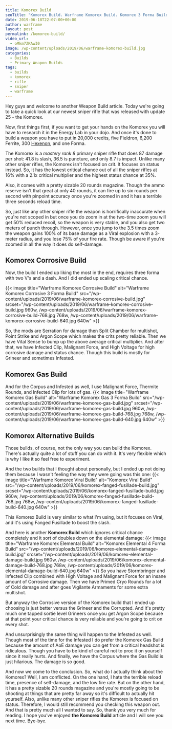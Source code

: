 ```yaml
---
title: Komorex Build
seoTitle: "Komorex Build. Warframe Komorex Build. Komorex 3 Forma Build"
date: 2019-06-18T22:07:00+00:00
author: warframe
layout: post
permalink: /komorex-build/
video_url:
  - oMkm7ZKAwI0
image: /wp-content/uploads/2019/06/warframe-komorex-build.jpg
categories:
  - Builds
  - Primary Weapon Builds
tags:
  - builds
  - komorex
  - rifle
  - sniper
  - warframe
---
```

Hey guys and welcome to another Weapon Build article. Today we're going to take a quick look at our newest sniper rifle that was released with update 25 - the Komorex.<!--more-->

Now, first things first, if you want to get your hands on the Komorex you will have to research it in the Energy Lab in your dojo. And once it's done to build a weapon you have to put in 20,000 credits, five Fieldron, 6,200 Ferrite, 300 [Hexenon](/hexenon-farming/ "How and Where to get Hexenon"), and one Forma.

The Komorex is a *mastery rank 8* primary sniper rifle that does 87 damage per shot: 41.8 is slash, 36.5 is puncture, and only 8.7 is impact. Unlike many other sniper rifles, the Komorex isn't focused on crit. It focuses on status instead. So, it has the lowest critical chance out of all the sniper rifles at 16% with a 2.1x critical multiplier and the highest status chance at 35%. 

Also, it comes with a pretty sizable 20 rounds magazine. Though the ammo reserve isn't that great at only 40 rounds, it can fire up to six rounds per second with pinpoint accuracy once you're zoomed in and it has a terrible three seconds reload time. 

So, just like any other sniper rifle the weapon is horrifically inaccurate when you're not scoped in but once you do zoom in at the two-time zoom you will get 50% reduced recoil, so the weapon is very stable, and you also get two meters of punch through. However, once you jump to the 3.5 times zoom the weapon gains 100% of its base damage as a Viral explosion with a 3-meter radius, and you lose 75% of your fire rate. Though be aware if you're zoomed in all the way it does do self-damage. 

## Komorex Corrosive Build
Now, the build I ended up liking the most in the end, requires three forma with two V's and a dash. And I did ended up scaling critical chance. 

{{< image title=\"Warframe Komorex Corrosive Build\" alt=\"Warframe Komorex Corrosive 3 Forma Build\" src=\"/wp-content/uploads/2019/06/warframe-komorex-corrosive-build.jpg\" srcset=\"/wp-content/uploads/2019/06/warframe-komorex-corrosive-build.jpg 960w, /wp-content/uploads/2019/06/warframe-komorex-corrosive-build-768.jpg 768w, /wp-content/uploads/2019/06/warframe-komorex-corrosive-build-640.jpg 640w\" >}}

So, the mods are Serration for damage then Split Chamber for multishot, Point Strike and Argon Scope which makes the crits pretty reliable. Then we have Vital Sense to bump up the above average critical multiplier. And after that, we have Infected Clip, Malignant Force, and High Voltage for high corrosive damage and status chance. Though this build is mostly for Grineer and sometimes Infested. 

## Komorex Gas Build
And for the Corpus and Infested as well, I use Malignant Force, Thermite Rounds, and Infected Clip for lots of gas. 
{{< image title=\"Warframe Komorex Gas Build\" alt=\"Warframe Komorex Gas 3 Forma Build\" src=\"/wp-content/uploads/2019/06/warframe-komorex-gas-build.jpg\" srcset=\"/wp-content/uploads/2019/06/warframe-komorex-gas-build.jpg 960w, /wp-content/uploads/2019/06/warframe-komorex-gas-build-768.jpg 768w, /wp-content/uploads/2019/06/warframe-komorex-gas-build-640.jpg 640w\" >}}

## Komorex Alternative Builds
Those builds, of course, not the only way you can build the Komorex. There's actually quite a lot of stuff you can do with it. It's very flexible which is why I like it so feel free to experiment.

And the two builds that I thought about personally, but I ended up not doing them because I wasn't feeling the way they were going was this one: 
{{< image title=\"Warframe Komorex Viral Build\" alt=\"Komorex Viral Build\" src=\"/wp-content/uploads/2019/06/komorex-fanged-fusillade-build.jpg\" srcset=\"/wp-content/uploads/2019/06/komorex-fanged-fusillade-build.jpg 960w, /wp-content/uploads/2019/06/komorex-fanged-fusillade-build-768.jpg 768w, /wp-content/uploads/2019/06/komorex-fanged-fusillade-build-640.jpg 640w\" >}}

This Komorex Build is very similar to what I'm using, but it focuses on Viral, and it's using Fanged Fusillade to boost the slash. 

And here is another **Komorex Build** which ignores critical chance completely and it sort of doubles down on the elemental damage:
{{< image title=\"Warframe Komorex Elemental Build\" alt=\"Komorex Elemental 4 Forma Build\" src=\"/wp-content/uploads/2019/06/komorex-elemental-damage-build.jpg\" srcset=\"/wp-content/uploads/2019/06/komorex-elemental-damage-build.jpg 960w, /wp-content/uploads/2019/06/komorex-elemental-damage-build-768.jpg 768w, /wp-content/uploads/2019/06/komorex-elemental-damage-build-640.jpg 640w\" >}}
So you have Stormbringer and Infected Clip combined with High Voltage and Malignant Force for an insane amount of Corrosive damage. Then we have Primed Cryo Rounds for a lot of Cold damage and after goes Vigilante Armaments for some extra multishot. 

But anyway the Corrosive version of the Komorex build that I ended up choosing is just better versus the Grineer and the Corrupted. And it's pretty much one tapped sortie level Grineers once you get Argon Scope because at that point your critical chance is very reliable and you're going to crit on every shot. 

And unsurprisingly the same thing will happen to the Infested as well. Though most of the time for the Infested I do prefer the Komorex Gas Build because the amount of AoE damage you can get from a critical headshot is ridiculous. Though you have to be kind of careful not to proc it on yourself since it really hurts. And finally, we have the Corpus where the Gas Build is just hilarious. The damage is so good. 

And now we come to the conclusion. So, what do I actually think about the Komorex? Well, I am conflicted. On the one hand, I hate the terrible reload time, presence of self-damage, and the low fire rate. But on the other hand, it has a pretty sizable 20 rounds magazine and you're mostly going to be shooting at things that are pretty far away so it's difficult to actually hit yourself. Also, unlike many other sniper rifles the Komorex is focused on status. Therefore, I would still recommend you checking this weapon out. And that is pretty much all I wanted to say. So, thank you very much for reading. I hope you’ve enjoyed **the Komorex Build** article and I will see you next time. Bye-bye.